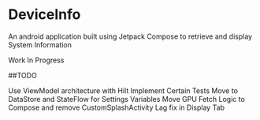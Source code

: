 # DeviceInfo

An android application built using Jetpack Compose to retrieve and display System Information

Work In Progress

##TODO

Use ViewModel architecture with Hilt
Implement Certain Tests
Move to DataStore and StateFlow for Settings Variables
Move GPU Fetch Logic to Compose and remove CustomSplashActivity
Lag fix in Display Tab